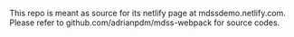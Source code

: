 This repo is meant as source for its netlify page at mdssdemo.netlify.com.
Please refer to github.com/adrianpdm/mdss-webpack for source codes.
